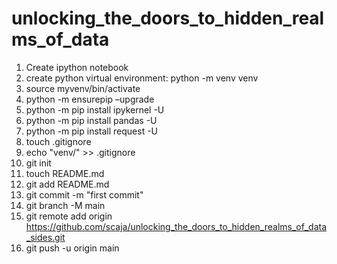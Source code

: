 # unlocking_the_doors_to_hidden_realms_of_data
1. Create ipython notebook
2. create python virtual environment: python -m venv venv
3. source myvenv/bin/activate
4. python -m ensurepip –upgrade
5. python -m pip install ipykernel -U
6. python -m pip install pandas -U
7. python -m pip install request -U
7. touch .gitignore
9. echo "venv/" >> .gitignore
10. git init
11. touch README.md 
12. git add README.md
13. git commit -m "first commit"
14. git branch -M main
15. git remote add origin https://github.com/scaja/unlocking_the_doors_to_hidden_realms_of_data_sides.git
16. git push -u origin main
